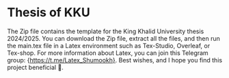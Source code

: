 # Thesis of KKU
The Zip file contains the template for the King Khalid University thesis 2024/2025. You can download the Zip file, extract all the files, and then run the main.tex file in a Latex environment such as Tex-Studio, Overleaf, or Tex-shop. For more information about Latex, you can join this Telegram group: {https://t.me/Latex_Shumookh}. 
Best wishes, and I hope you find this project beneficial 🤍.
